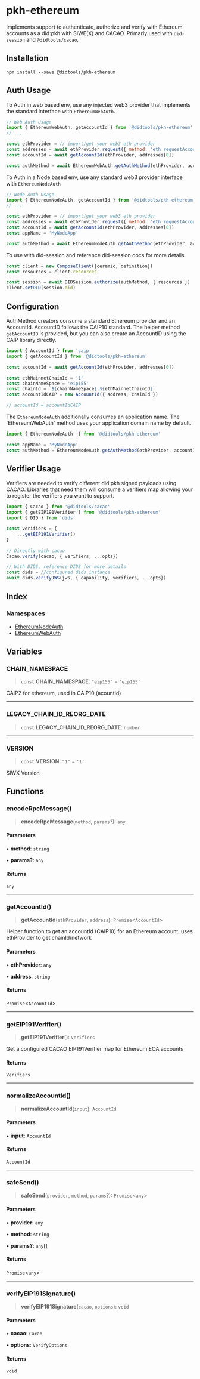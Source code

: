 # pkh-ethereum

Implements support to authenticate, authorize and verify with Ethereum accounts as a did:pkh with SIWE(X) and CACAO.
Primarly used with `did-session` and `@didtools/cacao`.

## Installation

```
npm install --save @didtools/pkh-ethereum
```

## Auth Usage

To Auth in web based env, use any injected web3 provider that implements the standard interface with `EthereumWebAuth`.

```js
// Web Auth Usage
import { EthereumWebAuth, getAccountId } from '@didtools/pkh-ethereum'
// ...

const ethProvider = // import/get your web3 eth provider
const addresses = await ethProvider.request({ method: 'eth_requestAccounts' })
const accountId = await getAccountId(ethProvider, addresses[0])

const authMethod = await EthereumWebAuth.getAuthMethod(ethProvider, accountId)
```

To Auth in a Node based env, use any standard web3 provider interface with `EthereumNodeAuth`

```js
// Node Auth Usage
import { EthereumNodeAuth, getAccountId } from '@didtools/pkh-ethereum'
// ...

const ethProvider = // import/get your web3 eth provider
const addresses = await ethProvider.request({ method: 'eth_requestAccounts' })
const accountId = await getAccountId(ethProvider, addresses[0])
const appName = 'MyNodeApp'

const authMethod = await EthereumNodeAuth.getAuthMethod(ethProvider, accountId, appName)
```

To use with did-session and reference did-session docs for more details.

```js
const client = new ComposeClient({ceramic, definition})
const resources = client.resources

const session = await DIDSession.authorize(authMethod, { resources })
client.setDID(session.did)
```

## Configuration

AuthMethod creators consume a standard Ethereum provider and an AccountId. AccountID follows the
CAIP10 standard. The helper method `getAccountID` is provided, but you can also create an AccountID
using the CAIP library directly.

```js
import { AccountId } from 'caip'
import { getAccountId } from '@didtools/pkh-ethereum'

const accountId = await getAccountId(ethProvider, addresses[0])

const ethMainnetChainId = '1'
const chainNameSpace = 'eip155'
const chainId = `${chainNameSpace}:${ethMainnetChainId}`
const accountIdCAIP = new AccountId({ address, chainId })

// accountId = accountIdCAIP
```

The `EthereumNodeAuth` additionally consumes an application name. The 'EthereumWebAuth' method uses your
application domain name by default.

```js
import { EthereumNodeAuth  } from '@didtools/pkh-ethereum'

const appName = 'MyNodeApp'
const authMethod = EthereumNodeAuth.getAuthMethod(ethProvider, accountId, appName)
```

## Verifier Usage

Verifiers are needed to verify different did:pkh signed payloads using CACAO. Libraries that need them will
consume a verifiers map allowing your to register the verifiers you want to support.

```js
import { Cacao } from '@didtools/cacao'
import { getEIP191Verifier } from '@didtools/pkh-ethereum'
import { DID } from 'dids'

const verifiers = {
	...getEIP191Verifier()
}

// Directly with cacao
Cacao.verify(cacao, { verifiers, ...opts})

// With DIDS, reference DIDS for more details
const dids = //configured dids instance
await dids.verifyJWS(jws, { capability, verifiers, ...opts})
```

## Index

### Namespaces

- [EthereumNodeAuth](namespaces/EthereumNodeAuth/index.md)
- [EthereumWebAuth](namespaces/EthereumWebAuth/index.md)

## Variables

### CHAIN\_NAMESPACE

> `const` **CHAIN\_NAMESPACE**: `"eip155"` = `'eip155'`

CAIP2 for ethereum, used in CAIP10 (acountId)

***

### LEGACY\_CHAIN\_ID\_REORG\_DATE

> `const` **LEGACY\_CHAIN\_ID\_REORG\_DATE**: `number`

***

### VERSION

> `const` **VERSION**: `"1"` = `'1'`

SIWX Version

## Functions

### encodeRpcMessage()

> **encodeRpcMessage**(`method`, `params`?): `any`

#### Parameters

• **method**: `string`

• **params?**: `any`

#### Returns

`any`

***

### getAccountId()

> **getAccountId**(`ethProvider`, `address`): `Promise`\<`AccountId`\>

Helper function to get an accountId (CAIP10) for an Ethereum account, uses ethProvider to get chainId/network

#### Parameters

• **ethProvider**: `any`

• **address**: `string`

#### Returns

`Promise`\<`AccountId`\>

***

### getEIP191Verifier()

> **getEIP191Verifier**(): `Verifiers`

Get a configured CACAO EIP191Verifier map for Ethereum EOA accounts

#### Returns

`Verifiers`

***

### normalizeAccountId()

> **normalizeAccountId**(`input`): `AccountId`

#### Parameters

• **input**: `AccountId`

#### Returns

`AccountId`

***

### safeSend()

> **safeSend**(`provider`, `method`, `params`?): `Promise`\<`any`\>

#### Parameters

• **provider**: `any`

• **method**: `string`

• **params?**: `any`[]

#### Returns

`Promise`\<`any`\>

***

### verifyEIP191Signature()

> **verifyEIP191Signature**(`cacao`, `options`): `void`

#### Parameters

• **cacao**: `Cacao`

• **options**: `VerifyOptions`

#### Returns

`void`
